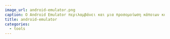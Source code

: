 ```yaml
---
image_url: android-emulator.png
caption: Ο Android Emulator περιλαμβάνει και μια προσομοίωση κάποιων κουμπιών που συνήθως έχουν τα έξυπνα κινητά.
title: android-emulator
categories:
  - tools
---
```

